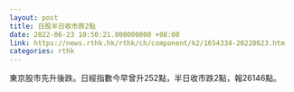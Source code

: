 ```yaml
---
layout: post
title: 日股半日收市跌2點
date: 2022-06-23 10:50:21.000000000 +08:00
link: https://news.rthk.hk/rthk/ch/component/k2/1654334-20220623.htm
categories: rthk
---
```


東京股市先升後跌。日經指數今早曾升252點，半日收市跌2點，報26146點。

